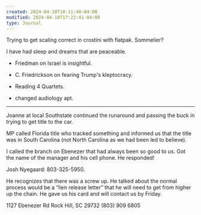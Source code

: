 ```yaml
---
created: 2024-04-10T10:11:48-04:00
modified: 2024-04-10T17:22:41-04:00
type: Journal
---
```


Trying to get scaling correct in crostini with flatpak. Sommelier?

I have had sleep and dreams that are peaceable. 

- Friedman on Israel is insightful. 
- C. Friedrickson on fearing Trump's kleptocracy.

- Reading 4 Quartets.
- changed audiology apt.

---

Joanne at local Southstate continued the runaround and passing the buck in trying to get title to the car. 

MP called Florida title who tracked something and informed us that the title was in South Carolina (not North Carolina as we had been led to believe). 

I called the branch on Ebenezer that had always been so good to us. Got the name of the manager and his cell phone. He responded! 

Josh Nyegaard: 803-325-5950.

He recognizes that there was a screw up. He talked about the normal process would be a “lien release letter” that he will need to get from higher up the chain. He gave us his card and will contact us by Friday.

1127 Ebenezer Rd
Rock Hill, SC 29732
(803) 909 6805
